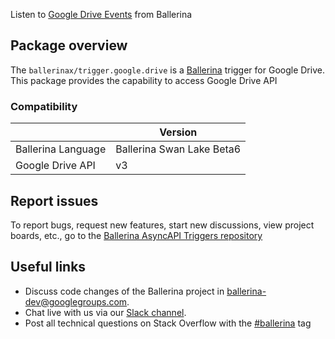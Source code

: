 Listen to [Google Drive Events](https://drive.google.com/events) from Ballerina

## Package overview
The `ballerinax/trigger.google.drive` is a [Ballerina](https://ballerina.io/) trigger for Google Drive.
This package provides the capability to access Google Drive API

### Compatibility
|                               | Version                        |
|-------------------------------|--------------------------------|
| Ballerina Language            | Ballerina Swan Lake Beta6      |
| Google Drive API              | v3                             | 

## Report issues
To report bugs, request new features, start new discussions, view project boards, etc., go to the [Ballerina AsyncAPI Triggers repository](https://github.com/ballerina-platform/asyncapi-triggers)

## Useful links
- Discuss code changes of the Ballerina project in [ballerina-dev@googlegroups.com](mailto:ballerina-dev@googlegroups.com).
- Chat live with us via our [Slack channel](https://ballerina.io/community/slack/).
- Post all technical questions on Stack Overflow with the [#ballerina](https://stackoverflow.com/questions/tagged/ballerina) tag